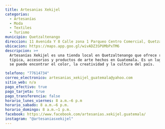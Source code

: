 ```yaml
---
title: Artesanias Xekijel
categorias:
  - Artesanías
  - Moda
  - Textiles
  - Turismo
municipio: Quetzaltenango
direccion: 11 Avenida Y 8 Calle zona 1 Parqueo Centro Comercial, Quetzaltenango
ubicacion: https://maps.app.goo.gl/wivADZ3SPUMbPxTM6
descripcion: >+
  Artesanías Xekijel es una tienda local en Quetzaltenango que ofrece ropa
  típica, accesorios y productos de arte hechos en Guatemala. Es un lugar donde
  se puede encontrar el color, la creatividad y la cultura del país.

telefono: "77614734"
correo_electronico: artesanias_xekijel_guatemala@yahoo.com
sitio_web: n/a
pago_efectivo: true
pago_tarjeta: true
pago_transferencia: false
horario_lunes_viernes: 8 a.m.–6 p.m
horario_sabado: 8 a.m.–6 p.m.
horario_domingo: 8 a.m.–1 p.m.
facebook: https://www.facebook.com/artesanias.xekijel.guatemala/
instagram: "@artesaniasxekijel"
---
```

